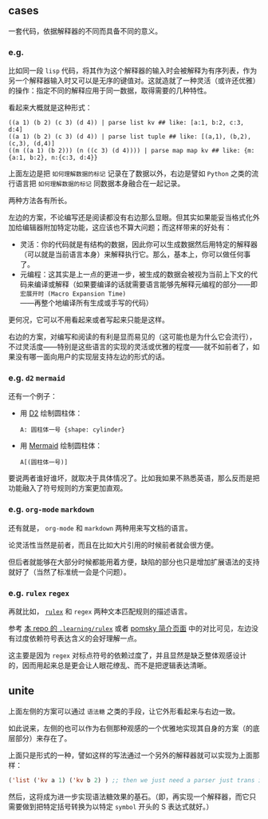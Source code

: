 ## cases

一套代码，依据解释器的不同而具备不同的意义。

### e.g.

比如同一段 `lisp` 代码，将其作为这个解释器的输入时会被解释为有序列表，作为另一个解释器输入时又可以是无序的键值对。这就造就了一种灵活（或许还优雅）的操作：指定不同的解释应用于同一数据，取得需要的几种特性。

看起来大概就是这种形式：

~~~ nu
((a 1) (b 2) (c 3) (d 4)) | parse list kv ## like: [a:1, b:2, c:3, d:4]
((a 1) (b 2) (c 3) (d 4)) | parse list tuple ## like: [(a,1), (b,2), (c,3), (d,4)]
((m ((a 1) (b 2))) (n ((c 3) (d 4)))) | parse map map kv ## like: {m:{a:1, b:2}, n:{c:3, d:4}}
~~~

上面左边是把 `如何理解数据的标记` 记录在了数据以外，右边是譬如 `Python` 之类的流行语言把 `如何理解数据的标记` 同数据本身融合在一起记录。

两种方法各有所长。

左边的方案，不论编写还是阅读都没有右边那么显眼。但其实如果能妥当格式化外加给编辑器附加特定功能，这应该也不算大问题；而这样带来的好处有：

- 灵活：你的代码就是有结构的数据，因此你可以生成数据然后用特定的解释器（可以就是当前语言本身）来解释执行它。那么，基本上，你可以做任何事了。
- 元编程：这其实是上一点的更进一步，被生成的数据会被视为当前上下文的代码来编译或解释（如果要编译的话就需要语言能够先解释元编程的部分——即 `宏展开时 (Macro Expansion Time)` ——再整个地编译所有生成或手写的代码）

更何况，它可以不用看起来或者写起来只能是这样。

右边的方案，对编写和阅读的有利是显而易见的（这可能也是为什么它会流行），不过灵活度——特别是这些语言的实现的灵活或优雅的程度——就不如前者了，如果没有哪一面向用户的实现层支持左边的形式的话。

### e.g. `d2` `mermaid`

还有一个例子：

- 用 [D2][d2-play] 绘制圆柱体：
  
  ~~~ d2
  A: 圆柱体一号 {shape: cylinder}
  ~~~
  
- 用 [Mermaid][mermaid-live] 绘制圆柱体：
  
  ~~~ Mermaid
  A[(圆柱体一号)]
  ~~~
  

[d2-play]: https://play.d2lang.com/
[mermaid-live]: https://mermaid.live/


要说两者谁好谁坏，就取决于具体情况了。比如我如果不熟悉英语，那么反而是把功能融入了符号规则的方案更加直观。

### e.g. `org-mode` `markdown`

还有就是， `org-mode` 和 `markdown` 两种用来写文档的语言。

论灵活性当然是前者，而且在比如大片引用的时候前者就会很方便。

但后者就能够在大部分时候都能用着方便，缺陷的部分也只是增加扩展语法的支持就好了（当然了标准统一会是个问题）。

### e.g. `rulex` `regex`

再就比如， [`rulex`][rulex-play] 和 `regex` 两种文本匹配规则的描述语言。

参考 [本 repo 的 `.learning/rulex`](../../../../.learning/rulex) 或者 [pomsky 简介页面][pomsky-intro] 中的对比可见，左边没有过度依赖符号表达含义的会好理解一点。

这主要是因为 `regex` 对标点符号的依赖过度了，并且显然是缺乏整体观感设计的，因而用起来总是更会让人眼花缭乱、而不是把逻辑表达清晰。

[pomsky-intro]: https://pomsky-lang.org/docs/get-started/introduction/#summary
[rulex-play]: https://rulex-rs.github.io/playground

## unite

上面左侧的方案可以通过 `语法糖` 之类的手段，让它外形看起来与右边一致。

如此说来，左侧的也可以作为右侧那种观感的一个优雅地实现其自身的方案（的底层部分）来存在了。

上面只是形式的一种，譬如这样的写法通过一个另外的解释器就可以实现为上面那样：

~~~ lisp
('list ('kv a 1) ('kv b 2) ) ;; then we just need a parser just trans it be: `((a 1) (b 2) (c 3) (d 4)) | parse list kv`
~~~

然后，这将成为进一步实现语法糖效果的基石。（即，再实现一个解释器，而它只需要做到把特定括号转换为以特定 `symbol` 开头的 S 表达式就好。）
